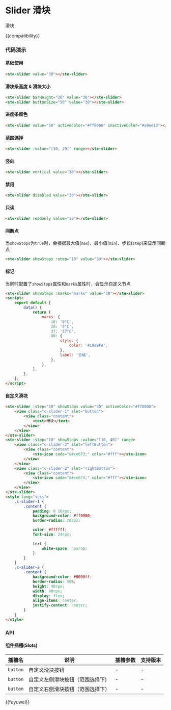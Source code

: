 # Slider 滑块

滑块

{{compatibility}}

### 代码演示

#### 基础使用

```html
<ste-slider value="30"></ste-slider>
```

#### 滑块条高度 & 滑块大小

```html
<ste-slider barHeight="26" value="30"></ste-slider>
<ste-slider buttonSize="50" value="30"></ste-slider>
```

#### 进度条颜色

```html
<ste-slider value="30" activeColor="#ff0000" inactiveColor="#a9ee13"></ste-slider>
```

#### 范围选择

```html
<ste-slider :value="[10, 20]" range></ste-slider>
```

#### 竖向

```html
<ste-slider vertical value="30"></ste-slider>
```

#### 禁用

```html
<ste-slider disabled value="30"></ste-slider>
```

#### 只读

```html
<ste-slider readonly value="30"></ste-slider>
```

#### 间断点

当`showStops`为`true`时，会根据最大值(`max`)、最小值(`min`)、步长(`step`)来显示间断点

```html
<ste-slider showStops :step="10" value="30"></ste-slider>
```

#### 标记

当同时配置了`showStops`属性和`marks`属性时，会显示自定义节点

```html
<ste-slider showStops :marks="marks" value="30"></ste-slider>
<script>
    export default {
        data() {
            return {
                marks: {
                    10: '0°C',
                    20: '8°C',
                    37: '37°C',
                    80: {
                        style: {
                            color: '#1989FA',
                        },
                        label: '合格',
                    },
                },
            };
        },
    };
</script>
```

#### 自定义滑块

```html
<ste-slider :step="10" showStops value="30" activeColor="#ff0000">
    <view class="c-slider-1" slot="button">
        <view class="content">
            <text>滑块</text>
        </view>
    </view>
</ste-slider>
<ste-slider :step="10" showStops :value="[10, 40]" range>
    <view class="c-slider-2" slot="leftButton">
        <view class="content">
            <ste-icon code="&#xe673;" color="#fff"></ste-icon>
        </view>
    </view>
    <view class="c-slider-2" slot="rightButton">
        <view class="content">
            <ste-icon code="&#xe674;" color="#fff"></ste-icon>
        </view>
    </view>
</ste-slider>
<style lang="scss">
    .c-slider-1 {
        .content {
            padding: 0 16rpx;
            background-color: #ff0000;
            border-radius: 20rpx;

            color: #ffffff;
            font-size: 24rpx;

            text {
                white-space: nowrap;
            }
        }
    }
    .c-slider-2 {
        .content {
            background-color: #0090ff;
            border-radius: 50%;
            height: 40rpx;
            width: 40rpx;
            display: flex;
            align-items: center;
            justify-content: center;
        }
    }
</style>
```

### API

<!-- props -->

#### 组件插槽(Slots)

| 插槽名   | 说明                             | 插槽参数 | 支持版本 |
| -------- | -------------------------------- | -------- | -------- |
| `button` | 自定义滑块按钮                   | -        | -        |
| `button` | 自定义左侧滑块按钮（范围选择下)  | -        | -        |
| `button` | 自定义右侧滑块按钮（范围选择下） | -        | -        |

{{fuyuwei}}
